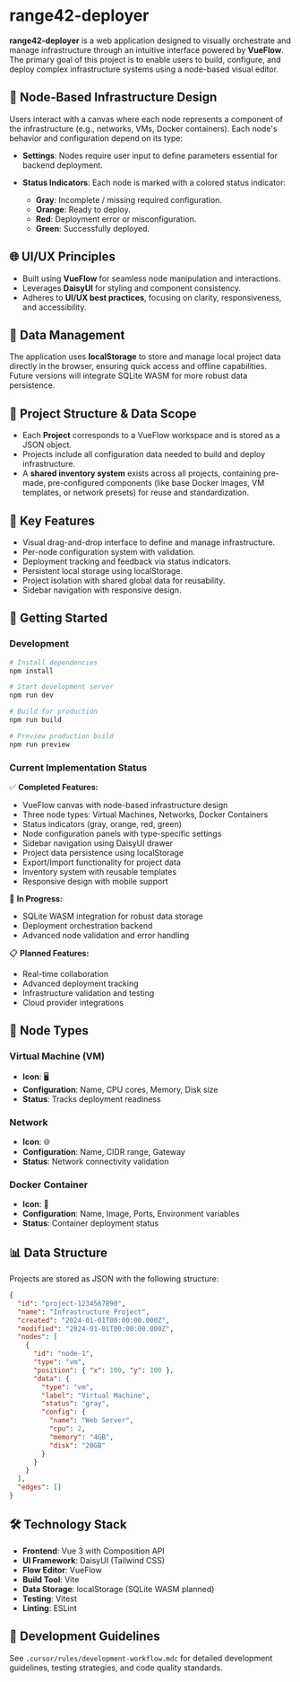 # range42-deployer

**range42-deployer** is a web application designed to visually orchestrate and manage infrastructure through an intuitive interface powered by **VueFlow**. The primary goal of this project is to enable users to build, configure, and deploy complex infrastructure systems using a node-based visual editor.

## 🔧 Node-Based Infrastructure Design

Users interact with a canvas where each node represents a component of the infrastructure (e.g., networks, VMs, Docker containers). Each node's behavior and configuration depend on its type:

* **Settings**: Nodes require user input to define parameters essential for backend deployment.
* **Status Indicators**: Each node is marked with a colored status indicator:

  * **Gray**: Incomplete / missing required configuration.
  * **Orange**: Ready to deploy.
  * **Red**: Deployment error or misconfiguration.
  * **Green**: Successfully deployed.

## 🌐 UI/UX Principles

* Built using **VueFlow** for seamless node manipulation and interactions.
* Leverages **DaisyUI** for styling and component consistency.
* Adheres to **UI/UX best practices**, focusing on clarity, responsiveness, and accessibility.

## 💾 Data Management

The application uses **localStorage** to store and manage local project data directly in the browser, ensuring quick access and offline capabilities. Future versions will integrate SQLite WASM for more robust data persistence.

## 📁 Project Structure & Data Scope

* Each **Project** corresponds to a VueFlow workspace and is stored as a JSON object.
* Projects include all configuration data needed to build and deploy infrastructure.
* A **shared inventory system** exists across all projects, containing pre-made, pre-configured components (like base Docker images, VM templates, or network presets) for reuse and standardization.

## 🧩 Key Features

* Visual drag-and-drop interface to define and manage infrastructure.
* Per-node configuration system with validation.
* Deployment tracking and feedback via status indicators.
* Persistent local storage using localStorage.
* Project isolation with shared global data for reusability.
* Sidebar navigation with responsive design.

## 🚀 Getting Started

### Development

```bash
# Install dependencies
npm install

# Start development server
npm run dev

# Build for production
npm run build

# Preview production build
npm run preview
```

### Current Implementation Status

✅ **Completed Features:**
- VueFlow canvas with node-based infrastructure design
- Three node types: Virtual Machines, Networks, Docker Containers
- Status indicators (gray, orange, red, green)
- Node configuration panels with type-specific settings
- Sidebar navigation using DaisyUI drawer
- Project data persistence using localStorage
- Export/Import functionality for project data
- Inventory system with reusable templates
- Responsive design with mobile support

🔄 **In Progress:**
- SQLite WASM integration for robust data storage
- Deployment orchestration backend
- Advanced node validation and error handling

📋 **Planned Features:**
- Real-time collaboration
- Advanced deployment tracking
- Infrastructure validation and testing
- Cloud provider integrations

## 🎨 Node Types

### Virtual Machine (VM)
- **Icon**: 🖥️
- **Configuration**: Name, CPU cores, Memory, Disk size
- **Status**: Tracks deployment readiness

### Network
- **Icon**: 🌐
- **Configuration**: Name, CIDR range, Gateway
- **Status**: Network connectivity validation

### Docker Container
- **Icon**: 🐳
- **Configuration**: Name, Image, Ports, Environment variables
- **Status**: Container deployment status

## 📊 Data Structure

Projects are stored as JSON with the following structure:

```json
{
  "id": "project-1234567890",
  "name": "Infrastructure Project",
  "created": "2024-01-01T00:00:00.000Z",
  "modified": "2024-01-01T00:00:00.000Z",
  "nodes": [
    {
      "id": "node-1",
      "type": "vm",
      "position": { "x": 100, "y": 100 },
      "data": {
        "type": "vm",
        "label": "Virtual Machine",
        "status": "gray",
        "config": {
          "name": "Web Server",
          "cpu": 2,
          "memory": "4GB",
          "disk": "20GB"
        }
      }
    }
  ],
  "edges": []
}
```

## 🛠️ Technology Stack

- **Frontend**: Vue 3 with Composition API
- **UI Framework**: DaisyUI (Tailwind CSS)
- **Flow Editor**: VueFlow
- **Build Tool**: Vite
- **Data Storage**: localStorage (SQLite WASM planned)
- **Testing**: Vitest
- **Linting**: ESLint

## 📝 Development Guidelines

See `.cursor/rules/development-workflow.mdc` for detailed development guidelines, testing strategies, and code quality standards.
